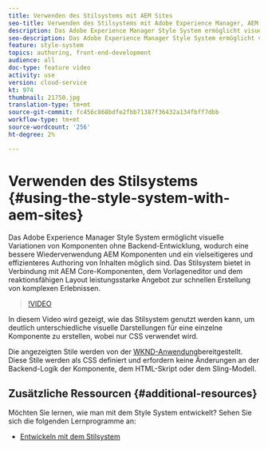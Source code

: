 ```yaml
---
title: Verwenden des Stilsystems mit AEM Sites
seo-title: Verwenden des Stilsystems mit Adobe Experience Manager, AEM Sites
description: Das Adobe Experience Manager Style System ermöglicht visuelle Variationen von Komponenten ohne Backend-Entwicklung, wodurch eine bessere Wiederverwendung AEM Komponenten und ein vielseitigeres und effizienteres Authoring von Inhalten möglich sind. Das Stilsystem bietet in Verbindung mit AEM Core-Komponenten, dem Vorlageneditor und dem reaktionsfähigen Layout leistungsstarke Angebot zur schnellen Erstellung von komplexen Erlebnissen.
seo-description: Das Adobe Experience Manager Style System ermöglicht visuelle Variationen von Komponenten ohne Backend-Entwicklung, wodurch eine bessere Wiederverwendung AEM Komponenten und ein vielseitigeres und effizienteres Authoring von Inhalten möglich sind. Das Stilsystem bietet in Verbindung mit AEM Core-Komponenten, dem Vorlageneditor und dem reaktionsfähigen Layout leistungsstarke Angebot zur schnellen Erstellung von komplexen Erlebnissen.
feature: style-system
topics: authoring, front-end-development
audience: all
doc-type: feature video
activity: use
version: cloud-service
kt: 974
thumbnail: 21750.jpg
translation-type: tm+mt
source-git-commit: fc456c868bdfe2fbb71387f36432a134fbff7dbb
workflow-type: tm+mt
source-wordcount: '256'
ht-degree: 2%

---
```



# Verwenden des Stilsystems {#using-the-style-system-with-aem-sites}

Das Adobe Experience Manager Style System ermöglicht visuelle Variationen von Komponenten ohne Backend-Entwicklung, wodurch eine bessere Wiederverwendung AEM Komponenten und ein vielseitigeres und effizienteres Authoring von Inhalten möglich sind. Das Stilsystem bietet in Verbindung mit AEM Core-Komponenten, dem Vorlageneditor und dem reaktionsfähigen Layout leistungsstarke Angebot zur schnellen Erstellung von komplexen Erlebnissen.

>[!VIDEO](https://video.tv.adobe.com/v/21750/?quality=12&learn=on)

In diesem Video wird gezeigt, wie das Stilsystem genutzt werden kann, um deutlich unterschiedliche visuelle Darstellungen für eine einzelne Komponente zu erstellen, wobei nur CSS verwendet wird.

Die angezeigten Stile werden von der [WKND-Anwendung](https://github.com/adobe/aem-guides-wknd)bereitgestellt. Diese Stile werden als CSS definiert und erfordern keine Änderungen an der Backend-Logik der Komponente, dem HTML-Skript oder dem Sling-Modell.

## Zusätzliche Ressourcen {#additional-resources}

Möchten Sie lernen, wie man mit dem Style System entwickelt? Sehen Sie sich die folgenden Lernprogramme an:

* [Entwickeln mit dem Stilsystem](https://experienceleague.adobe.com/docs/experience-manager-learn/getting-started-wknd-tutorial-develop/style-system.html)

